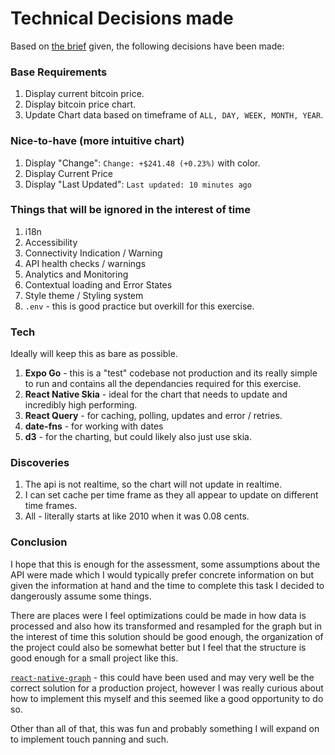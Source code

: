 # Technical Decisions made

Based on [the brief](./brief.md) given, the following decisions have been made:

### Base Requirements

1. Display current bitcoin price.
2. Display bitcoin price chart.
3. Update Chart data based on timeframe of `ALL, DAY, WEEK, MONTH, YEAR`.

### Nice-to-have (more intuitive chart)

1. Display "Change": `Change: +$241.48 (+0.23%)` with color.
2. Display Current Price
3. Display "Last Updated": `Last updated: 10 minutes ago`

### Things that will be ignored in the interest of time

1. i18n
2. Accessibility
3. Connectivity Indication / Warning
4. API health checks / warnings
5. Analytics and Monitoring
6. Contextual loading and Error States
7. Style theme / Styling system
8. `.env` - this is good practice but overkill for this exercise.

### Tech

Ideally will keep this as bare as possible.

1. **Expo Go** - this is a "test" codebase not production and its really simple to run and contains all the dependancies required for this exercise.
2. **React Native Skia** - ideal for the chart that needs to update and incredibly high performing.
3. **React Query** - for caching, polling, updates and error / retries.
4. **date-fns** - for working with dates
5. **d3** - for the charting, but could likely also just use skia.

### Discoveries

1. The api is not realtime, so the chart will not update in realtime.
2. I can set cache per time frame as they all appear to update on different time frames.
3. All - literally starts at like 2010 when it was 0.08 cents.

### Conclusion

I hope that this is enough for the assessment, some assumptions about the API were made which I would typically prefer concrete information on but given the information at hand and the time to complete this task I decided to dangerously assume some things.

There are places were I feel optimizations could be made in how data is processed and also how its transformed and resampled for the graph but in the interest of time this solution should be good enough, the organization of the project could also be somewhat better but I feel that the structure is good enough for a small project like this.

[`react-native-graph`](https://github.com/margelo/react-native-graph/tree/main) - this could have been used and may very well be the correct solution for a production project, however I was really curious about how to implement this myself and this seemed like a good opportunity to do so.

Other than all of that, this was fun and probably something I will expand on to implement touch panning and such.
